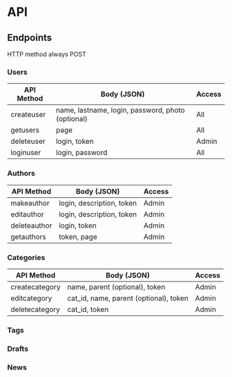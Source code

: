 # API

## Endpoints

HTTP method always POST

### Users

API Method | Body (JSON) | Access
---|---|---
createuser | name, lastname, login, password, photo (optional) | All
getusers | page | All
deleteuser | login, token | Admin
loginuser | login, password | All

### Authors

API Method | Body (JSON) | Access
---|---|---
makeauthor | login, description, token | Admin
editauthor | login, description, token | Admin
deleteauthor | login, token | Admin
getauthors | token, page | Admin

### Categories

API Method | Body (JSON) | Access
---|---|---
createcategory | name, parent (optional), token | Admin
editcategory | cat_id, name, parent (optional), token | Admin
deletecategory | cat_id, token | Admin

### Tags

### Drafts

### News